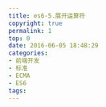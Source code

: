 ```yaml
---
title: es6-5.展开运算符
copyright: true
permalink: 1
top: 0
date: 2016-06-05 18:48:29
categories:
- 前端开发
- 标准
- ECMA
- ES6
tags:
---
```

